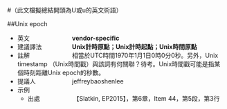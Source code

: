 #（此文檔擬總結開頭為U或u的英文術語）

##Unix epoch

* 英文　　　　　　　**vendor-specific**
* 建議譯法　　　　　**Unix計時原點；Unix計時起點；Unix時間原點**
* 註解　　　　　　　相當於UTC時間1970年1月1日0時0分0秒。另外，Unix timestamp （Unix時間戳）與該詞有何關聯？待考。Unix時間戳可能是指某個時刻距離Unix epoch的秒數。
* 提議人　　　　　　jeffreybaoshenlee
* 示例
  * 出處　　　　　　【Slatkin, EP2015】，第6章，Item 44，第5段，第3行
